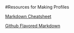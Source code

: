 #Resources for Making Profiles

[Markdown Cheatsheet](https://github.com/adam-p/markdown-here/wiki/Markdown-Cheatsheet)

[Github Flavored Markdown](https://help.github.com/articles/github-flavored-markdown/)